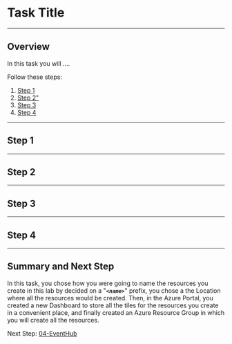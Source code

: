 # Task Title
---

<a name="overview"></a>

## Overview

In this task you will ....

Follow these steps:

1. [Step 1](#step1)
1. [Step 2"](#step2)
1. [Step 3](#step3)
1. [Step 4](#step4)

--- 

<a name="step1"></a>

## Step 1



--- 

<a name="step2"></a>

## Step 2



--- 

<a name="step3"></a>

## Step 3



--- 

<a name="step4"></a>

## Step 4



---

<a name="sumnmary"></a>

## Summary and Next Step

In this task, you chose how you were going to name the resources you create in this lab by decided on a "**_`<name>`_**" prefix, you chose a the Location where all the resources would be created.  Then, in the Azure Portal, you created a new Dashboard to store all the tiles for the resources you create in a convenient place, and finally created an Azure Resource Group in which you will create all the resources.  

Next Step: [04-EventHub](../04-EventHub/README.md)